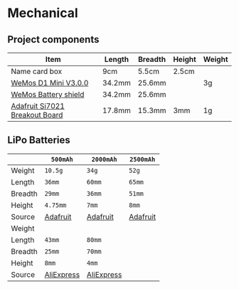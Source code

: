 # Mechanical

## Project components

| Item | Length | Breadth | Height | Weight |
| ------ | ------ | ------ | ------ | ------ |
| Name card box | 9cm | 5.5cm | 2.5cm |
| [WeMos D1 Mini V3.0.0](https://wiki.wemos.cc/products:d1:d1_mini) | 34.2mm | 25.6mm |  | 3g
| [WeMos Battery shield](https://wiki.wemos.cc/products:d1_mini_shields:battery_shield) | 34.2mm | 25.6mm |  |  |
| [Adafruit Si7021 Breakout Board](https://www.adafruit.com/product/3251) | 17.8mm | 15.3mm | 3mm | 1g |

## LiPo Batteries

| | `500mAh` | `2000mAh` | `2500mAh` |
| ------ | ------ | ------ | ------ |
| Weight | `10.5g` | `34g` | `52g`
| Length | `36mm` | `60mm` | `65mm`
| Breadth | `29mm` | `36mm` | `51mm`
| Height | `4.75mm` | `7mm` | `8mm`
| Source | [Adafruit](https://www.adafruit.com/product/1578) | [Adafruit](https://www.adafruit.com/product/2011) | [Adafruit](https://www.adafruit.com/product/328)
| Weight |
| Length | `43mm` | `80mm`
| Breadth | `25mm` | `70mm`
| Height | `8mm` | `4mm`
| Source | [AliExpress](https://www.aliexpress.com/item/3-7V-500mAh-Lipo-Battery-For-Syma-X5C-X5SW-M68-Cheerson-CX-30-H5C-Quadrocopter-3/32918919539.html) | [AliExpress](https://www.aliexpress.com/item/3-7V-2000-mAh-Polymer-Lithium-Battery-LiPo-For-GPS-Tablet-PC-407080/2055208577.html)
